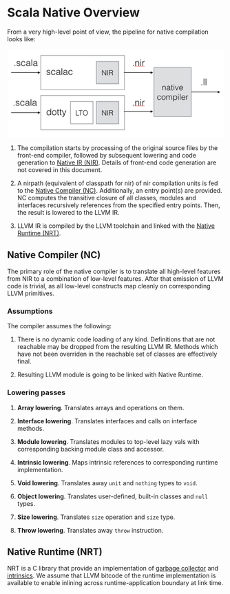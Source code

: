 # Scala Native Overview

From a very high-level point of view, the pipeline for native compilation
looks like:

<img src="pipeline.png"/>

1. The compilation starts by processing of the original source files
   by the front-end compiler, followed by subsequent lowering and code
   generation to [Native IR (NIR)](nir.md). Details of front-end
   code generation are not covered in this document.

1. A nirpath (equivalent of classpath for nir) of nir compilation units
   is fed to the [Native Compiler (NC)](nc.md). Additionally,
   an entry point(s) are provided. NC computes the transitive closure of all
   classes, modules and interfaces recursively references from the specified
   entry points. Then, the result is lowered to the LLVM IR.

1. LLVM IR is compiled by the LLVM toolchain and linked with the
   [Native Runtime (NRT)](nrt.md).

## Native Compiler (NC)

The primary role of the native compiler is to translate all high-level features from
NIR to a combination of low-level features. After that emission of LLVM code is
trivial, as all low-level constructs map cleanly on corresponding LLVM primitives.

### Assumptions

The compiler assumes the following:

1. There is no dynamic code loading of any kind.
   Definitions that are not reachable may be dropped from the resulting LLVM IR.
   Methods which have not been overriden in the reachable set of classes are effectively final.

1. Resulting LLVM module is going to be linked with Native Runtime.

### Lowering passes

1. **Array lowering**. Translates arrays and operations on them.

1. **Interface lowering**. Translates interfaces and calls on interface methods.

1. **Module lowering**. Translates modules to top-level lazy vals with corresponding
   backing module class and accessor.

1. **Intrinsic lowering**. Maps intrinsic references to corresponding runtime implementation.

1. **Void lowering**. Translates away `unit` and `nothing` types to `void`.

1. **Object lowering**. Translates user-defined, built-in classes and `null` types.

1. **Size lowering**. Translates `size` operation and `size` type.

1. **Throw lowering**. Translates away `throw` instruction.


## Native Runtime (NRT)

NRT is a C library that provide an implementation of [garbage collector](gc.md)
and [intrinsics](intrinsics.md). We assume that LLVM bitcode of the runtime
implementation is available to enable inlining across runtime-application
boundary at link time.
